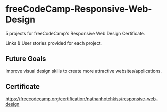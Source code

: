 # freeCodeCamp-Responsive-Web-Design

5 projects for freeCodeCamp's Responsive Web Design Certificate.

Links & User stories provided for each project.

## Future Goals
Improve visual design skills to create more attractive websites/applications. 

## Certificate
https://freecodecamp.org/certification/nathanhotchkiss/responsive-web-design
